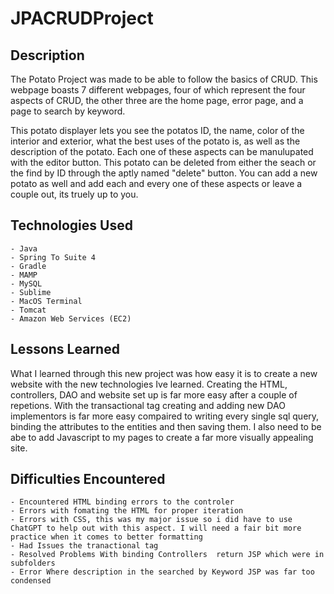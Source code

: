 # JPACRUDProject


## Description
The Potato Project was made to be able to follow the basics of CRUD. This webpage boasts 7 different webpages, four of which represent the four aspects of CRUD, the other three are the home page, error page, and a page to search by keyword.

This potato displayer lets you see the potatos ID, the name, color of the interior and exterior, what the best uses of the potato is, as well as the description of the potato. Each one of these aspects can be manulupated with the editor button. This potato can be deleted from either the seach or the find by ID through the aptly named "delete" button. You can add a new potato as well and add each and every one of these aspects or leave a couple out, its truely up to you. 

## Technologies Used
	- Java
	- Spring To Suite 4
	- Gradle
	- MAMP
	- MySQL
	- Sublime
	- MacOS Terminal
	- Tomcat
	- Amazon Web Services (EC2)

## Lessons Learned
What I learned through this new project was how easy it is to create a new website with the new technologies Ive learned. Creating the HTML, controllers, DAO and website set up is far more easy after a couple of repetions. With the transactional tag creating and adding new DAO implementors is far more easy compaired to writing every single sql query, binding the attributes to the entities and then saving them. I also need to be abe to add Javascript to my pages to create a far more visually appealing site.

	 
## Difficulties Encountered
	- Encountered HTML binding errors to the controler
	- Errors with fomating the HTML for proper iteration
	- Errors with CSS, this was my major issue so i did have to use ChatGPT to help out with this aspect. I will need a fair bit more practice when it comes to better formatting 
	- Had Issues the tranactional tag
	- Resolved Problems With binding Controllers  return JSP which were in subfolders 
	- Error Where description in the searched by Keyword JSP was far too condensed				   